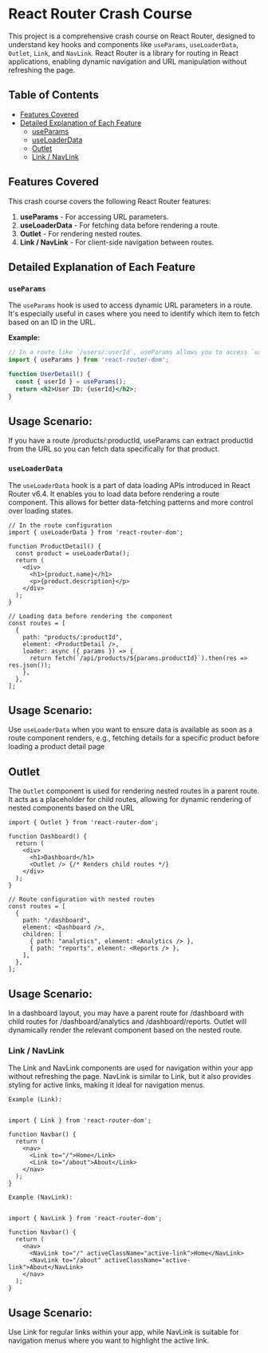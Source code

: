 # React Router Crash Course

This project is a comprehensive crash course on React Router, designed to understand key hooks and components like `useParams`, `useLoaderData`, `Outlet`, `Link`, and `NavLink`. React Router is a library for routing in React applications, enabling dynamic navigation and URL manipulation without refreshing the page.

## Table of Contents
- [Features Covered](#features-covered)
- [Detailed Explanation of Each Feature](#detailed-explanation-of-each-feature)
  - [useParams](#useparams)
  - [useLoaderData](#useloaderdata)
  - [Outlet](#outlet)
  - [Link / NavLink](#link--navlink)


## Features Covered

This crash course covers the following React Router features:

1. **useParams** - For accessing URL parameters.
2. **useLoaderData** - For fetching data before rendering a route.
3. **Outlet** - For rendering nested routes.
4. **Link / NavLink** - For client-side navigation between routes.

## Detailed Explanation of Each Feature

### `useParams`
The `useParams` hook is used to access dynamic URL parameters in a route. It's especially useful in cases where you need to identify which item to fetch based on an ID in the URL.

**Example:**
```jsx
// In a route like `/users/:userId`, useParams allows you to access `userId`
import { useParams } from 'react-router-dom';

function UserDetail() {
  const { userId } = useParams();
  return <h2>User ID: {userId}</h2>;
}
```
## Usage Scenario: 
If you have a route /products/:productId, useParams can extract productId from the URL so you can fetch data specifically for that product.

### `useLoaderData`
The `useLoaderData` hook is a part of data loading APIs introduced in React Router v6.4. It enables you to load data before rendering a route component. This allows for better data-fetching patterns and more control over loading states.
```
// In the route configuration
import { useLoaderData } from 'react-router-dom';

function ProductDetail() {
  const product = useLoaderData();
  return (
    <div>
      <h1>{product.name}</h1>
      <p>{product.description}</p>
    </div>
  );
}

// Loading data before rendering the component
const routes = [
  {
    path: "products/:productId",
    element: <ProductDetail />,
    loader: async ({ params }) => {
      return fetch(`/api/products/${params.productId}`).then(res => res.json());
    },
  },
];
```
## Usage Scenario:
Use `useLoaderData` when you want to ensure data is available as soon as a route component renders, e.g., fetching details for a specific product before loading a product detail page

## Outlet
The `Outlet` component is used for rendering nested routes in a parent route. It acts as a placeholder for child routes, allowing for dynamic rendering of nested components based on the URL

```
import { Outlet } from 'react-router-dom';

function Dashboard() {
  return (
    <div>
      <h1>Dashboard</h1>
      <Outlet /> {/* Renders child routes */}
    </div>
  );
}

// Route configuration with nested routes
const routes = [
  {
    path: "/dashboard",
    element: <Dashboard />,
    children: [
      { path: "analytics", element: <Analytics /> },
      { path: "reports", element: <Reports /> },
    ],
  },
];
```

## Usage Scenario:
In a dashboard layout, you may have a parent route for /dashboard with child routes for /dashboard/analytics and /dashboard/reports. Outlet will dynamically render the relevant component based on the nested route.

### Link / NavLink
The Link and NavLink components are used for navigation within your app without refreshing the page. NavLink is similar to Link, but it also provides styling for active links, making it ideal for navigation menus.

```
Example (Link):


import { Link } from 'react-router-dom';

function Navbar() {
  return (
    <nav>
      <Link to="/">Home</Link>
      <Link to="/about">About</Link>
    </nav>
  );
}
```
```
Example (NavLink):


import { NavLink } from 'react-router-dom';

function Navbar() {
  return (
    <nav>
      <NavLink to="/" activeClassName="active-link">Home</NavLink>
      <NavLink to="/about" activeClassName="active-link">About</NavLink>
    </nav>
  );
}
```
## Usage Scenario: 
Use Link for regular links within your app, while NavLink is suitable for navigation menus where you want to highlight the active link.
